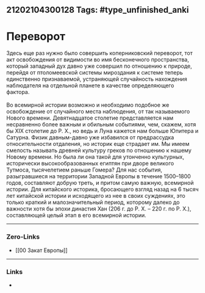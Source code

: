 21202104300128
Tags: #type_unfinished_anki 
---
# Переворот

Здесь еще раз нужно было совершить коперниковский переворот, тот акт освобождения от видимости во имя бесконечного пространства, который западный дух давно уже совершил по отношению к природе, перейдя от птоломеевской системы мироздания к системе теперь единственно признаваемой, устраняющей случайность нахождения наблюдателя на отдельной планете в качестве определяющего фактора.<br><br>Во всемирной истории возможно и необходимо подобное же освобождение от случайного места наблюдения, от так называемого Нового времени. Девятнадцатое столетие представляется нам несравненно более важным и обильным событиями, чем, скажем, хотя бы XIX столетие до Р. X., но ведь и Луна кажется нам больше Юпитера и Сатурна. Физик давным-давно уже избавился от предрассудка относительности отдаления, но историк еще страдает им. Мы имеем смелость называть древней культуру греков по отношению к нашему Новому времени. Но была ли она такой для утонченно культурных, исторически высокообразованных египтян при дворе великого Тутмоса, тысячелетием раньше Гомера? Для нас события, разыгравшиеся на территории Западной Европы в течение 1500–1800 годов, составляют добрую треть, и притом самую важную, всемирной истории. Для китайского историка, бросающего взгляд назад на 6 тысяч лет китайской истории и исходящего из нее в своих суждениях, это только краткий и малозначительный период, которому далеко до важности хотя бы эпохи династия Хан (206 г. до Р. X. – 220 г. по Р. X.), составляющей целый этап в его всемирной истории.

---
### Zero-Links
- [[00 Закат Европы]]
---
### Links
-